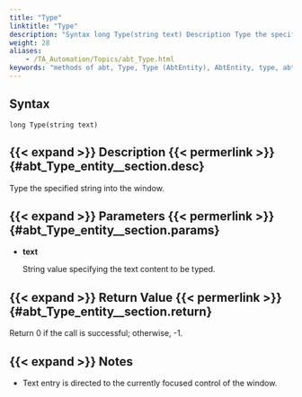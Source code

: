 ```yaml
--- 
title: "Type"
linktitle: "Type"
description: "Syntax long Type(string text) Description Type the specified string into the window. Parameters text String value specifying the text content to be typed. Return Value Return 0 if the call is ..."
weight: 28
aliases: 
    - /TA_Automation/Topics/abt_Type.html
keywords: "methods of abt, Type, Type (AbtEntity), AbtEntity, type, abtentity type, type into window, type text in focused control in window"
---
```


## Syntax

`long Type(string text)`

## {{< expand >}} Description {{< permerlink >}} {#abt_Type_entity__section.desc} 

Type the specified string into the window.

## {{< expand >}} Parameters {{< permerlink >}} {#abt_Type_entity__section.params} 

-   **text**

    String value specifying the text content to be typed.


## {{< expand >}} Return Value {{< permerlink >}} {#abt_Type_entity__section.return} 

Return 0 if the call is successful; otherwise, -1.

## {{< expand >}} Notes

-   Text entry is directed to the currently focused control of the window.




